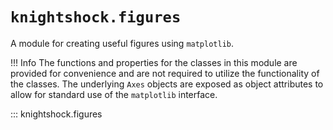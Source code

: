 # `knightshock.figures`

A module for creating useful figures using `matplotlib`.

!!! Info
    The functions and properties for the classes in this module are provided for convenience and are not required
    to utilize the functionality of the classes. The underlying `Axes` objects are exposed as object attributes to 
    allow for standard use of the `matplotlib` interface.


::: knightshock.figures
